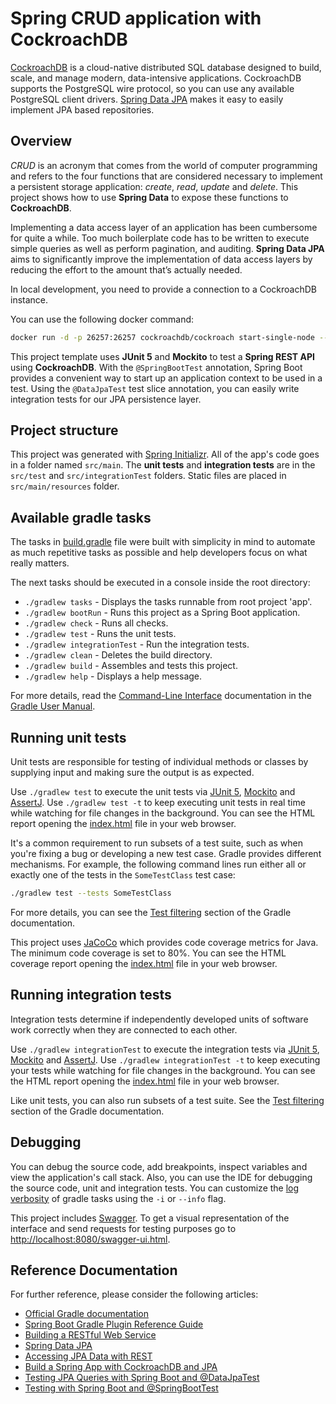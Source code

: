 # Spring CRUD application with CockroachDB

[CockroachDB](https://www.cockroachlabs.com/docs/) is a cloud-native distributed SQL database designed to build, scale, and manage modern, data-intensive applications.
CockroachDB supports the PostgreSQL wire protocol, so you can use any available PostgreSQL client drivers.
[Spring Data JPA](https://spring.io/projects/spring-data-jpa) makes it easy to easily implement JPA based repositories.

## Overview

*CRUD* is an acronym that comes from the world of computer programming and refers to the four functions that are considered necessary to implement a persistent storage application: *create*, *read*, *update* and *delete*.
This project shows how to use **Spring Data** to expose these functions to **CockroachDB**.

Implementing a data access layer of an application has been cumbersome for quite a while.
Too much boilerplate code has to be written to execute simple queries as well as perform pagination, and auditing.
**Spring Data JPA** aims to significantly improve the implementation of data access layers by reducing the effort to the amount that’s actually needed.

In local development, you need to provide a connection to a CockroachDB instance.

You can use the following docker command:

```bash
docker run -d -p 26257:26257 cockroachdb/cockroach start-single-node --insecure
```

This project template uses **JUnit 5** and **Mockito** to test a **Spring REST API** using **CockroachDB**.
With the `@SpringBootTest` annotation, Spring Boot provides a convenient way to start up an application context to be used in a test.
Using the `@DataJpaTest` test slice annotation, you can easily write integration tests for our JPA persistence layer.

## Project structure

This project was generated with [Spring Initializr](https://start.spring.io/).
All of the app's code goes in a folder named `src/main`.
The **unit tests** and **integration tests** are in the `src/test` and `src/integrationTest` folders.
Static files are placed in `src/main/resources` folder.

## Available gradle tasks

The tasks in [build.gradle](build.gradle) file were built with simplicity in mind to automate as much repetitive tasks as possible and help developers focus on what really matters.

The next tasks should be executed in a console inside the root directory:

- `./gradlew tasks` - Displays the tasks runnable from root project 'app'.
- `./gradlew bootRun` - Runs this project as a Spring Boot application.
- `./gradlew check` - Runs all checks.
- `./gradlew test` - Runs the unit tests.
- `./gradlew integrationTest` - Run the integration tests.
- `./gradlew clean` - Deletes the build directory.
- `./gradlew build` - Assembles and tests this project.
- `./gradlew help` - Displays a help message.

For more details, read the [Command-Line Interface](https://docs.gradle.org/current/userguide/command_line_interface.html) documentation in the [Gradle User Manual](https://docs.gradle.org/current/userguide/userguide.html).

## Running unit tests

Unit tests are responsible for testing of individual methods or classes by supplying input and making sure the output is as expected.

Use `./gradlew test` to execute the unit tests via [JUnit 5](https://junit.org/junit5/), [Mockito](https://site.mockito.org/) and [AssertJ](https://assertj.github.io/doc/).
Use `./gradlew test -t` to keep executing unit tests in real time while watching for file changes in the background.
You can see the HTML report opening the [index.html](build/reports/tests/test/index.html) file in your web browser.

It's a common requirement to run subsets of a test suite, such as when you're fixing a bug or developing a new test case.
Gradle provides different mechanisms.
For example, the following command lines run either all or exactly one of the tests in the `SomeTestClass` test case:

```bash
./gradlew test --tests SomeTestClass
```

For more details, you can see the [Test filtering](https://docs.gradle.org/current/userguide/java_testing.html#test_filtering) section of the Gradle documentation.

This project uses [JaCoCo](https://www.eclemma.org/jacoco/) which provides code coverage metrics for Java.
The minimum code coverage is set to 80%.
You can see the HTML coverage report opening the [index.html](build/reports/jacoco/test/html/index.html) file in your web browser.

## Running integration tests

Integration tests determine if independently developed units of software work correctly when they are connected to each other.

Use `./gradlew integrationTest` to execute the integration tests via [JUnit 5](https://junit.org/junit5/), [Mockito](https://site.mockito.org/) and [AssertJ](https://assertj.github.io/doc/).
Use `./gradlew integrationTest -t` to keep executing your tests while watching for file changes in the background.
You can see the HTML report opening the [index.html](build/reports/tests/integrationTest/index.html) file in your web browser.

Like unit tests, you can also run subsets of a test suite.
See the [Test filtering](https://docs.gradle.org/current/userguide/java_testing.html#test_filtering) section of the Gradle documentation.

## Debugging

You can debug the source code, add breakpoints, inspect variables and view the application's call stack.
Also, you can use the IDE for debugging the source code, unit and integration tests.
You can customize the [log verbosity](https://docs.gradle.org/current/userguide/logging.html#logging) of gradle tasks using the `-i` or `--info` flag.

This project includes [Swagger](https://swagger.io/). To get a visual representation of the interface and send requests for testing purposes go to <http://localhost:8080/swagger-ui.html>.

## Reference Documentation

For further reference, please consider the following articles:

- [Official Gradle documentation](https://docs.gradle.org)
- [Spring Boot Gradle Plugin Reference Guide](https://docs.spring.io/spring-boot/docs/2.5.5/gradle-plugin/reference/html/)
- [Building a RESTful Web Service](https://spring.io/guides/gs/rest-service/)
- [Spring Data JPA](https://docs.spring.io/spring-boot/docs/2.5.5/reference/htmlsingle/#boot-features-jpa-and-spring-data)
- [Accessing JPA Data with REST](https://spring.io/guides/gs/accessing-data-rest/)
- [Build a Spring App with CockroachDB and JPA](https://www.cockroachlabs.com/docs/stable/build-a-spring-app-with-cockroachdb-jpa.html)
- [Testing JPA Queries with Spring Boot and @DataJpaTest](https://reflectoring.io/spring-boot-data-jpa-test/)
- [Testing with Spring Boot and @SpringBootTest](https://reflectoring.io/spring-boot-test/)
